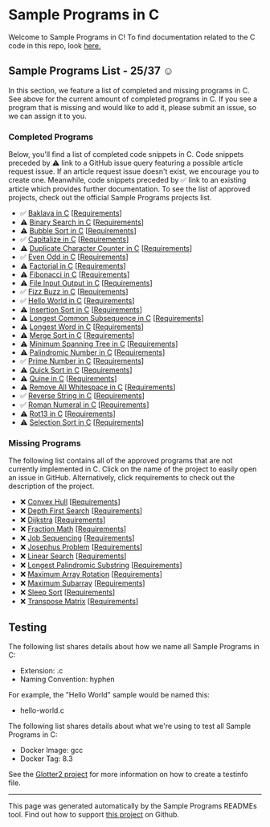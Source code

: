 # Sample Programs in C

Welcome to Sample Programs in C! To find documentation related to the C code in this repo, look [here.](https://sampleprograms.io/languages/c)

## Sample Programs List - 25/37 :relaxed:

In this section, we feature a list of completed and missing programs in C. See above for the current amount of completed programs in C. If you see a program that is missing and would like to add it, please submit an issue, so we can assign it to you.

### Completed Programs

Below, you'll find a list of completed code snippets in C. Code snippets preceded by :warning: link to a GitHub issue query featuring a possible article request issue. If an article request issue doesn't exist, we encourage you to create one. Meanwhile, code snippets preceded by :white_check_mark: link to an existing article which provides further documentation. To see the list of approved projects, check out the official Sample Programs projects list.

- :white_check_mark: [Baklava in C](https://sampleprograms.io/projects/baklava/c) [[Requirements](https://sampleprograms.io/projects/baklava)]
- :warning: [Binary Search in C](https://github.com//TheRenegadeCoder/sample-programs-website/issues?utf8=%E2%9C%93&q=is%3Aissue+is%3Aopen+binary+search+c) [[Requirements](https://sampleprograms.io/projects/binary-search)]
- :warning: [Bubble Sort in C](https://github.com//TheRenegadeCoder/sample-programs-website/issues?utf8=%E2%9C%93&q=is%3Aissue+is%3Aopen+bubble+sort+c) [[Requirements](https://sampleprograms.io/projects/bubble-sort)]
- :white_check_mark: [Capitalize in C](https://sampleprograms.io/projects/capitalize/c) [[Requirements](https://sampleprograms.io/projects/capitalize)]
- :warning: [Duplicate Character Counter in C](https://github.com//TheRenegadeCoder/sample-programs-website/issues?utf8=%E2%9C%93&q=is%3Aissue+is%3Aopen+duplicate+character+counter+c) [[Requirements](https://sampleprograms.io/projects/duplicate-character-counter)]
- :white_check_mark: [Even Odd in C](https://sampleprograms.io/projects/even-odd/c) [[Requirements](https://sampleprograms.io/projects/even-odd)]
- :warning: [Factorial in C](https://github.com//TheRenegadeCoder/sample-programs-website/issues?utf8=%E2%9C%93&q=is%3Aissue+is%3Aopen+factorial+c) [[Requirements](https://sampleprograms.io/projects/factorial)]
- :warning: [Fibonacci in C](https://github.com//TheRenegadeCoder/sample-programs-website/issues?utf8=%E2%9C%93&q=is%3Aissue+is%3Aopen+fibonacci+c) [[Requirements](https://sampleprograms.io/projects/fibonacci)]
- :warning: [File Input Output in C](https://github.com//TheRenegadeCoder/sample-programs-website/issues?utf8=%E2%9C%93&q=is%3Aissue+is%3Aopen+file+input+output+c) [[Requirements](https://sampleprograms.io/projects/file-input-output)]
- :white_check_mark: [Fizz Buzz in C](https://sampleprograms.io/projects/fizz-buzz/c) [[Requirements](https://sampleprograms.io/projects/fizz-buzz)]
- :white_check_mark: [Hello World in C](https://sampleprograms.io/projects/hello-world/c) [[Requirements](https://sampleprograms.io/projects/hello-world)]
- :warning: [Insertion Sort in C](https://github.com//TheRenegadeCoder/sample-programs-website/issues?utf8=%E2%9C%93&q=is%3Aissue+is%3Aopen+insertion+sort+c) [[Requirements](https://sampleprograms.io/projects/insertion-sort)]
- :warning: [Longest Common Subsequence in C](https://github.com//TheRenegadeCoder/sample-programs-website/issues?utf8=%E2%9C%93&q=is%3Aissue+is%3Aopen+longest+common+subsequence+c) [[Requirements](https://sampleprograms.io/projects/longest-common-subsequence)]
- :warning: [Longest Word in C](https://github.com//TheRenegadeCoder/sample-programs-website/issues?utf8=%E2%9C%93&q=is%3Aissue+is%3Aopen+longest+word+c) [[Requirements](https://sampleprograms.io/projects/longest-word)]
- :warning: [Merge Sort in C](https://github.com//TheRenegadeCoder/sample-programs-website/issues?utf8=%E2%9C%93&q=is%3Aissue+is%3Aopen+merge+sort+c) [[Requirements](https://sampleprograms.io/projects/merge-sort)]
- :warning: [Minimum Spanning Tree in C](https://github.com//TheRenegadeCoder/sample-programs-website/issues?utf8=%E2%9C%93&q=is%3Aissue+is%3Aopen+minimum+spanning+tree+c) [[Requirements](https://sampleprograms.io/projects/minimum-spanning-tree)]
- :warning: [Palindromic Number in C](https://github.com//TheRenegadeCoder/sample-programs-website/issues?utf8=%E2%9C%93&q=is%3Aissue+is%3Aopen+palindromic+number+c) [[Requirements](https://sampleprograms.io/projects/palindromic-number)]
- :white_check_mark: [Prime Number in C](https://sampleprograms.io/projects/prime-number/c) [[Requirements](https://sampleprograms.io/projects/prime-number)]
- :warning: [Quick Sort in C](https://github.com//TheRenegadeCoder/sample-programs-website/issues?utf8=%E2%9C%93&q=is%3Aissue+is%3Aopen+quick+sort+c) [[Requirements](https://sampleprograms.io/projects/quick-sort)]
- :warning: [Quine in C](https://github.com//TheRenegadeCoder/sample-programs-website/issues?utf8=%E2%9C%93&q=is%3Aissue+is%3Aopen+quine+c) [[Requirements](https://sampleprograms.io/projects/quine)]
- :warning: [Remove All Whitespace in C](https://github.com//TheRenegadeCoder/sample-programs-website/issues?utf8=%E2%9C%93&q=is%3Aissue+is%3Aopen+remove+all+whitespace+c) [[Requirements](https://sampleprograms.io/projects/remove-all-whitespace)]
- :white_check_mark: [Reverse String in C](https://sampleprograms.io/projects/reverse-string/c) [[Requirements](https://sampleprograms.io/projects/reverse-string)]
- :white_check_mark: [Roman Numeral in C](https://sampleprograms.io/projects/roman-numeral/c) [[Requirements](https://sampleprograms.io/projects/roman-numeral)]
- :warning: [Rot13 in C](https://github.com//TheRenegadeCoder/sample-programs-website/issues?utf8=%E2%9C%93&q=is%3Aissue+is%3Aopen+rot13+c) [[Requirements](https://sampleprograms.io/projects/rot13)]
- :warning: [Selection Sort in C](https://github.com//TheRenegadeCoder/sample-programs-website/issues?utf8=%E2%9C%93&q=is%3Aissue+is%3Aopen+selection+sort+c) [[Requirements](https://sampleprograms.io/projects/selection-sort)]

### Missing Programs

The following list contains all of the approved programs that are not currently implemented in C. Click on the name of the project to easily open an issue in GitHub. Alternatively, click requirements to check out the description of the project.

- :x: [Convex Hull](https://github.com/TheRenegadeCoder/sample-programs/issues/new?assignees=&labels=enhancement,convex+hull&template=code-snippet-request.md&title=Add+Convex+Hull+in+C) [[Requirements](https://sampleprograms.io/projects/convex-hull)]
- :x: [Depth First Search](https://github.com/TheRenegadeCoder/sample-programs/issues/new?assignees=&labels=enhancement,depth+first+search&template=code-snippet-request.md&title=Add+Depth+First+Search+in+C) [[Requirements](https://sampleprograms.io/projects/depth-first-search)]
- :x: [Dijkstra](https://github.com/TheRenegadeCoder/sample-programs/issues/new?assignees=&labels=enhancement,dijkstra&template=code-snippet-request.md&title=Add+Dijkstra+in+C) [[Requirements](https://sampleprograms.io/projects/dijkstra)]
- :x: [Fraction Math](https://github.com/TheRenegadeCoder/sample-programs/issues/new?assignees=&labels=enhancement,fraction+math&template=code-snippet-request.md&title=Add+Fraction+Math+in+C) [[Requirements](https://sampleprograms.io/projects/fraction-math)]
- :x: [Job Sequencing](https://github.com/TheRenegadeCoder/sample-programs/issues/new?assignees=&labels=enhancement,job+sequencing&template=code-snippet-request.md&title=Add+Job+Sequencing+in+C) [[Requirements](https://sampleprograms.io/projects/job-sequencing)]
- :x: [Josephus Problem](https://github.com/TheRenegadeCoder/sample-programs/issues/new?assignees=&labels=enhancement,josephus+problem&template=code-snippet-request.md&title=Add+Josephus+Problem+in+C) [[Requirements](https://sampleprograms.io/projects/josephus-problem)]
- :x: [Linear Search](https://github.com/TheRenegadeCoder/sample-programs/issues/new?assignees=&labels=enhancement,linear+search&template=code-snippet-request.md&title=Add+Linear+Search+in+C) [[Requirements](https://sampleprograms.io/projects/linear-search)]
- :x: [Longest Palindromic Substring](https://github.com/TheRenegadeCoder/sample-programs/issues/new?assignees=&labels=enhancement,longest+palindromic+substring&template=code-snippet-request.md&title=Add+Longest+Palindromic+Substring+in+C) [[Requirements](https://sampleprograms.io/projects/longest-palindromic-substring)]
- :x: [Maximum Array Rotation](https://github.com/TheRenegadeCoder/sample-programs/issues/new?assignees=&labels=enhancement,maximum+array+rotation&template=code-snippet-request.md&title=Add+Maximum+Array+Rotation+in+C) [[Requirements](https://sampleprograms.io/projects/maximum-array-rotation)]
- :x: [Maximum Subarray](https://github.com/TheRenegadeCoder/sample-programs/issues/new?assignees=&labels=enhancement,maximum+subarray&template=code-snippet-request.md&title=Add+Maximum+Subarray+in+C) [[Requirements](https://sampleprograms.io/projects/maximum-subarray)]
- :x: [Sleep Sort](https://github.com/TheRenegadeCoder/sample-programs/issues/new?assignees=&labels=enhancement,sleep+sort&template=code-snippet-request.md&title=Add+Sleep+Sort+in+C) [[Requirements](https://sampleprograms.io/projects/sleep-sort)]
- :x: [Transpose Matrix](https://github.com/TheRenegadeCoder/sample-programs/issues/new?assignees=&labels=enhancement,transpose+matrix&template=code-snippet-request.md&title=Add+Transpose+Matrix+in+C) [[Requirements](https://sampleprograms.io/projects/transpose-matrix)]

## Testing

The following list shares details about how we name all Sample Programs in C:

- Extension: .c
- Naming Convention: hyphen

For example, the "Hello World" sample would be named this:

- hello-world.c

The following list shares details about what we're using to test all Sample Programs in C:

- Docker Image: gcc
- Docker Tag: 8.3

See the [Glotter2 project](https://github.com/rzuckerm/glotter2) for more information on how to create a testinfo file.

***

This page was generated automatically by the Sample Programs READMEs tool. Find out how to support [this project](https://github.com/TheRenegadeCoder/sample-programs-readmes) on Github.